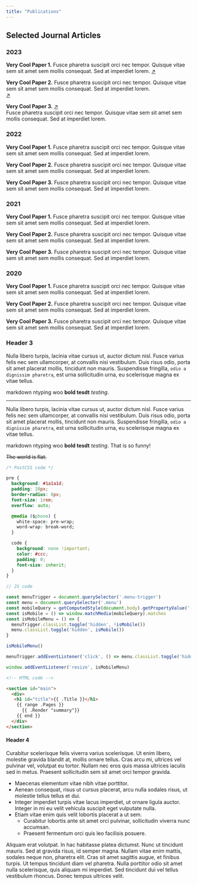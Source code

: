 ```yaml
---
title: "Publications"
---
```


## Selected Journal Articles

### 2023

**Very Cool Paper 1.**  Fusce pharetra suscipit orci nec tempor. Quisque vitae sem sit amet sem mollis consequat. Sed at imperdiet lorem. [↗︎](https://www.google.com)

**Very Cool Paper 2.** Fusce pharetra suscipit orci nec tempor. Quisque vitae sem sit amet sem mollis consequat. Sed at imperdiet lorem.  
[↗︎](https://www.google.com)

**Very Cool Paper 3.** [↗︎](https://www.google.com)  
Fusce pharetra suscipit orci nec tempor. Quisque vitae sem sit amet sem mollis consequat. Sed at imperdiet lorem.

### 2022

**Very Cool Paper 1.** Fusce pharetra suscipit orci nec tempor. Quisque vitae sem sit amet sem mollis consequat. Sed at imperdiet lorem.

**Very Cool Paper 2.** Fusce pharetra suscipit orci nec tempor. Quisque vitae sem sit amet sem mollis consequat. Sed at imperdiet lorem.

**Very Cool Paper 3.** Fusce pharetra suscipit orci nec tempor. Quisque vitae sem sit amet sem mollis consequat. Sed at imperdiet lorem.

### 2021

**Very Cool Paper 1.** Fusce pharetra suscipit orci nec tempor. Quisque vitae sem sit amet sem mollis consequat. Sed at imperdiet lorem.

**Very Cool Paper 2.** Fusce pharetra suscipit orci nec tempor. Quisque vitae sem sit amet sem mollis consequat. Sed at imperdiet lorem.

**Very Cool Paper 3.** Fusce pharetra suscipit orci nec tempor. Quisque vitae sem sit amet sem mollis consequat. Sed at imperdiet lorem.

### 2020

**Very Cool Paper 1.** Fusce pharetra suscipit orci nec tempor. Quisque vitae sem sit amet sem mollis consequat. Sed at imperdiet lorem.

**Very Cool Paper 2.** Fusce pharetra suscipit orci nec tempor. Quisque vitae sem sit amet sem mollis consequat. Sed at imperdiet lorem.

**Very Cool Paper 3.** Fusce pharetra suscipit orci nec tempor. Quisque vitae sem sit amet sem mollis consequat. Sed at imperdiet lorem.




### Header 3

Nulla libero turpis, lacinia vitae cursus ut, auctor dictum nisl. Fusce varius felis nec sem ullamcorper, at convallis nisi vestibulum. Duis risus odio, porta sit amet placerat mollis, tincidunt non mauris. Suspendisse fringilla, `odio a dignissim pharetra`, est urna sollicitudin urna, eu scelerisque magna ex vitae tellus.

markdown ntyping woo **bold tesdt** *testing*.

---

Nulla libero turpis, lacinia vitae cursus ut, auctor dictum nisl. Fusce varius felis nec sem ullamcorper, at convallis nisi vestibulum. Duis risus odio, porta sit amet placerat mollis, tincidunt non mauris. Suspendisse fringilla, `odio a dignissim pharetra`, est urna sollicitudin urna, eu scelerisque magna ex vitae tellus.

markdown ntyping woo **bold tesdt** *testing*. That is so funny!

~~The world is flat.~~

```css
/* PostCSS code */

pre {
  background: #1a1a1d;
  padding: 20px;
  border-radius: 8px;
  font-size: 1rem;
  overflow: auto;

  @media ($phone) {
    white-space: pre-wrap;
    word-wrap: break-word;
  }

  code {
    background: none !important;
    color: #ccc;
    padding: 0;
    font-size: inherit;
  }
}
```

```js
// JS code

const menuTrigger = document.querySelector('.menu-trigger')
const menu = document.querySelector('.menu')
const mobileQuery = getComputedStyle(document.body).getPropertyValue('--phoneWidth')
const isMobile = () => window.matchMedia(mobileQuery).matches
const isMobileMenu = () => {
  menuTrigger.classList.toggle('hidden', !isMobile())
  menu.classList.toggle('hidden', isMobile())
}

isMobileMenu()

menuTrigger.addEventListener('click', () => menu.classList.toggle('hidden'))

window.addEventListener('resize', isMobileMenu)
```

```html
<!-- HTML code -->

<section id="main">
  <div>
   <h1 id="title">{{ .Title }}</h1>
    {{ range .Pages }}
      {{ .Render "summary"}}
    {{ end }}
  </div>
</section>
```

#### Header 4

Curabitur scelerisque felis viverra varius scelerisque. Ut enim libero, molestie gravida blandit at, mollis ornare tellus. Cras arcu mi, ultrices vel pulvinar vel, volutpat eu tortor. Nullam nec eros quis massa ultrices iaculis sed in metus. Praesent sollicitudin sem sit amet orci tempor gravida.

- Maecenas elementum vitae nibh vitae porttitor.
- Aenean consequat, risus ut cursus placerat, arcu nulla sodales risus, ut molestie tellus tellus et dui.
- Integer imperdiet turpis vitae lacus imperdiet, ut ornare ligula auctor. Integer in mi eu velit vehicula suscipit eget vulputate nulla.
- Etiam vitae enim quis velit lobortis placerat a ut sem.
  - Curabitur lobortis ante sit amet orci pulvinar, sollicitudin viverra nunc accumsan.
  - Praesent fermentum orci quis leo facilisis posuere.

Aliquam erat volutpat. In hac habitasse platea dictumst. Nunc ut tincidunt mauris. Sed at gravida risus, id semper magna. Nullam vitae enim mattis, sodales neque non, pharetra elit. Cras sit amet sagittis augue, et finibus turpis. Ut tempus tincidunt diam vel pharetra. Nulla porttitor odio sit amet nulla scelerisque, quis aliquam mi imperdiet. Sed tincidunt dui vel tellus vestibulum rhoncus. Donec tempus ultrices velit.
